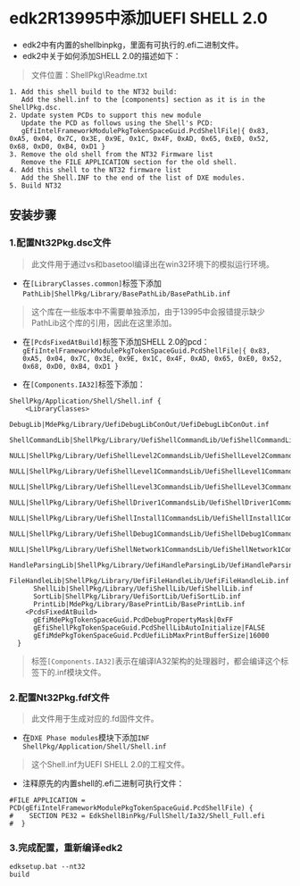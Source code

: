 # edk2R13995中添加UEFI SHELL 2.0
- edk2中有内置的shellbinpkg，里面有可执行的.efi二进制文件。
- edk2中关于如何添加SHELL 2.0的描述如下：
> 文件位置：ShellPkg\Readme.txt

```
1. Add this shell build to the NT32 build:
   Add the shell.inf to the [components] section as it is in the ShellPkg.dsc.
2. Update system PCDs to support this new module
   Update the PCD as follows using the Shell's PCD:
   gEfiIntelFrameworkModulePkgTokenSpaceGuid.PcdShellFile|{ 0x83, 0xA5, 0x04, 0x7C, 0x3E, 0x9E, 0x1C, 0x4F, 0xAD, 0x65, 0xE0, 0x52, 0x68, 0xD0, 0xB4, 0xD1 }
3. Remove the old shell from the NT32 Firmware list
   Remove the FILE APPLICATION section for the old shell.
4. Add this shell to the NT32 firmware list
   Add the Shell.INF to the end of the list of DXE modules.
5. Build NT32
```

## 安装步骤

### 1.配置Nt32Pkg.dsc文件

> 此文件用于通过vs和basetool编译出在win32环境下的模拟运行环境。

- 在`[LibraryClasses.common]`标签下添加`PathLib|ShellPkg/Library/BasePathLib/BasePathLib.inf`
> 这个库在一些版本中不需要单独添加，由于13995中会报错提示缺少PathLib这个库的引用，因此在这里添加。

- 在`[PcdsFixedAtBuild]`标签下添加SHELL 2.0的pcd：
`gEfiIntelFrameworkModulePkgTokenSpaceGuid.PcdShellFile|{ 0x83, 0xA5, 0x04, 0x7C, 0x3E, 0x9E, 0x1C, 0x4F, 0xAD, 0x65, 0xE0, 0x52, 0x68, 0xD0, 0xB4, 0xD1 }`

- 在`[Components.IA32]`标签下添加：

```
ShellPkg/Application/Shell/Shell.inf {
    <LibraryClasses>
      DebugLib|MdePkg/Library/UefiDebugLibConOut/UefiDebugLibConOut.inf
      ShellCommandLib|ShellPkg/Library/UefiShellCommandLib/UefiShellCommandLib.inf
      NULL|ShellPkg/Library/UefiShellLevel2CommandsLib/UefiShellLevel2CommandsLib.inf
      NULL|ShellPkg/Library/UefiShellLevel1CommandsLib/UefiShellLevel1CommandsLib.inf
      NULL|ShellPkg/Library/UefiShellLevel3CommandsLib/UefiShellLevel3CommandsLib.inf
      NULL|ShellPkg/Library/UefiShellDriver1CommandsLib/UefiShellDriver1CommandsLib.inf
      NULL|ShellPkg/Library/UefiShellInstall1CommandsLib/UefiShellInstall1CommandsLib.inf
      NULL|ShellPkg/Library/UefiShellDebug1CommandsLib/UefiShellDebug1CommandsLib.inf
      NULL|ShellPkg/Library/UefiShellNetwork1CommandsLib/UefiShellNetwork1CommandsLib.inf
      HandleParsingLib|ShellPkg/Library/UefiHandleParsingLib/UefiHandleParsingLib.inf
      FileHandleLib|ShellPkg/Library/UefiFileHandleLib/UefiFileHandleLib.inf
      ShellLib|ShellPkg/Library/UefiShellLib/UefiShellLib.inf
      SortLib|ShellPkg/Library/UefiSortLib/UefiSortLib.inf
      PrintLib|MdePkg/Library/BasePrintLib/BasePrintLib.inf
    <PcdsFixedAtBuild>
      gEfiMdePkgTokenSpaceGuid.PcdDebugPropertyMask|0xFF
      gEfiShellPkgTokenSpaceGuid.PcdShellLibAutoInitialize|FALSE
      gEfiMdePkgTokenSpaceGuid.PcdUefiLibMaxPrintBufferSize|16000
  }
```
> 标签`[Components.IA32]`表示在编译IA32架构的处理器时，都会编译这个标签下的.inf模块文件。

### 2.配置Nt32Pkg.fdf文件

> 此文件用于生成对应的.fd固件文件。

- 在`DXE Phase modules`模块下添加`INF  ShellPkg/Application/Shell/Shell.inf`
> 这个Shell.inf为UEFI SHELL 2.0的工程文件。

- 注释原先的内置shell的.efi二进制可执行文件：
```
#FILE APPLICATION = PCD(gEfiIntelFrameworkModulePkgTokenSpaceGuid.PcdShellFile) {
#    SECTION PE32 = EdkShellBinPkg/FullShell/Ia32/Shell_Full.efi
#  }
```

### 3.完成配置，重新编译edk2
```
edksetup.bat --nt32
build
```

